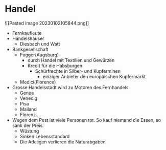 # Handel
 ![[Pasted image 20230102105844.png]]
- Fernkaufleute
- Handelshäuser
	- Diesbach und Watt
- Bankgesellschaft
	- Fugger(Augsburg)
		- durch Handel mit Textilien und Gewürzen
		- Kredit für die Habsburgen
			- Schürfrechte in Silber- und Kupferminen
				- einziger Anbieter den europäischen Kupfermarkt
	- Medici(Florence)
- Grosse Handelsstadt wird zu Motoren des Fernhandels
	- Genua
	- Venedig
	- Pisa
	- Mailand
	- Florenz....
- Wegen dem Pest ist viele Personen tot. So kauf niemand die Essen, so sank der Preis. 
	- Wüstung
	- Sinken Lebensstandard
	- Die Adeligen verlieren die Naturabgaben
